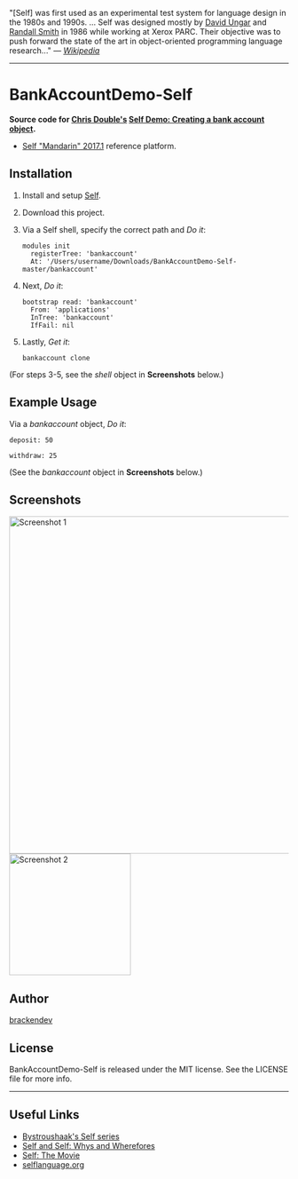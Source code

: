 "[Self] was first used as an experimental test system for language design in the 1980s and 1990s. ... Self was designed mostly by [David Ungar](https://en.wikipedia.org/wiki/David_Ungar) and [Randall Smith](https://labs.oracle.com/pls/apex/f?p=labs:bio:0:118) in 1986 while working at Xerox PARC. Their objective was to push forward the state of the art in object-oriented programming language research..." *— [Wikipedia](https://en.wikipedia.org/wiki/Self_(programming_language))*

- - -

BankAccountDemo-Self
====================

**Source code for [Chris Double's](https://bluishcoder.co.nz/) [Self Demo: Creating a bank account object](https://www.youtube.com/watch?v=5Jhi5yN9S1o).**

* [Self "Mandarin" 2017.1](http://www.selflanguage.org/) reference platform.

## Installation

1. Install and setup [Self](http://www.selflanguage.org/).
2. Download this project.
3. Via a Self shell, specify the correct path and _Do it_:

    ```self
    modules init
      registerTree: 'bankaccount'
      At: '/Users/username/Downloads/BankAccountDemo-Self-master/bankaccount'
    ```

4. Next, _Do it_:

    ```self
    bootstrap read: 'bankaccount'
      From: 'applications'
      InTree: 'bankaccount'
      IfFail: nil
    ```

5. Lastly, _Get it_:

    ```self
    bankaccount clone
    ```

(For steps 3-5, see the _shell_ object in **Screenshots** below.)

## Example Usage

Via a _bankaccount_ object, _Do it_:

```self
deposit: 50
```

```self
withdraw: 25
```

(See the _bankaccount_ object in **Screenshots** below.)

## Screenshots

<img src="https://github.com/brackendev/BankAccountDemo-Self/raw/master/screenshot1.png" alt="Screenshot 1" width="608"/>

<img src="https://github.com/brackendev/BankAccountDemo-Self/raw/master/screenshot2.png" alt="Screenshot 2" width="219"/>

## Author

[brackendev](https://www.github.com/brackendev)

## License

BankAccountDemo-Self is released under the MIT license. See the LICENSE file for more info.

- - -

## Useful Links

* [Bystroushaak's Self series](http://blog.rfox.eu/Bystroushaak%20s%20blog/English%20section/Series%20about%20Self.html)
* [Self and Self: Whys and Wherefores](https://www.youtube.com/watch?v=3ka4KY7TMTU)
* [Self: The Movie](https://www.youtube.com/watch?v=Ox5P7QyL774)
* [selflanguage.org](http://www.selflanguage.org)
